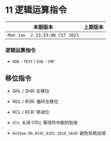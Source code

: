 # 11 逻辑运算指令

|本期版本|上期版本 
|:---:|:---:
`Mon Jan  2 23:33:06 CST 2023` |


### 逻辑运算指令

* `ADD` - `TEST` / `SUB` - `CMP`

## 移位指令

* SHL  / SHR: 左移位
* ROL / ROR: 循环左移位
* RCL / RCR: 带进位


* `hlt`: 关闭 CPU, 等待外中断的到来
* `0x55aa`: `0b_0101_0101_1010_1010`: 避免系统出错
